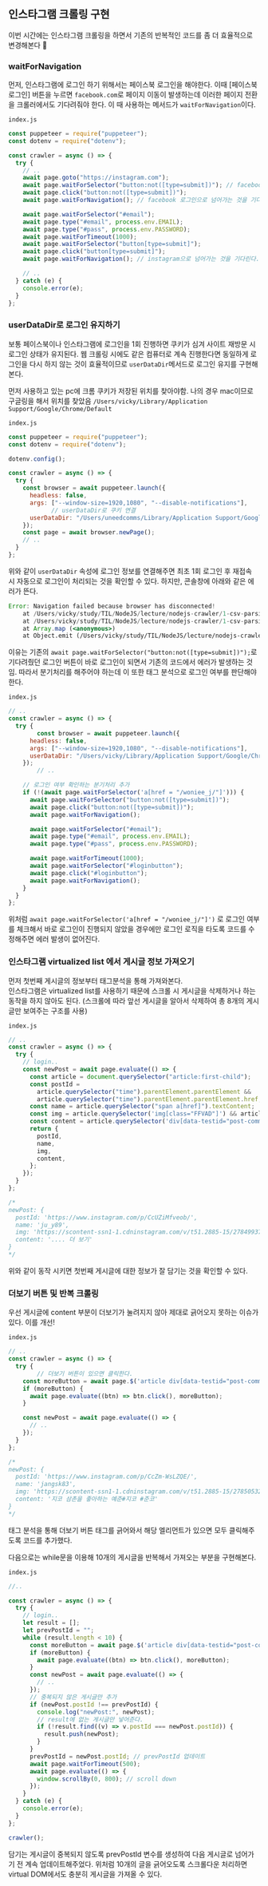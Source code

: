 ﻿## 인스타그램 크롤링 구현

이번 시간에는 인스타그램 크롤링을 하면서 기존의 반복적인 코드를 좀 더 효율적으로 변경해본다 🥸

### waitForNavigation

먼저, 인스타그램에 로그인 하기 위해서는 페이스북 로그인을 해야한다.
이때 [페이스북 로그인] 버튼을 누르면 `facebook.com`로 페이지 이동이 발생하는데 이러한 페이지 전환을 크롤러에서도 기다려줘야 한다. 이 때 사용하는 메서드가 `waitForNavigation`이다.

`index.js`

```jsx
const puppeteer = require("puppeteer");
const dotenv = require("dotenv");

const crawler = async () => {
  try {
    // ..
    await page.goto("https://instagram.com");
    await page.waitForSelector("button:not([type=submit])"); // facebook으로 로그인 버튼 클릭
    await page.click("button:not([type=submit])");
    await page.waitForNavigation(); // facebook 로그인으로 넘어가는 것을 기다린다.

    await page.waitForSelector("#email");
    await page.type("#email", process.env.EMAIL);
    await page.type("#pass", process.env.PASSWORD);
    await page.waitForTimeout(1000);
    await page.waitForSelector("button[type=submit]");
    await page.click("button[type=submit]");
    await page.waitForNavigation(); // instagram으로 넘어가는 것을 기다린다.

    // ..
  } catch (e) {
    console.error(e);
  }
};
```

### userDataDir로 로그인 유지하기

보통 페이스북이나 인스타그램에 로그인을 1회 진행하면 쿠키가 심겨 사이트 재방문 시 로그인 상태가 유지된다. 웹 크롤링 시에도 같은 컴퓨터로 계속 진행한다면 동일하게 로그인을 다시 하지 않는 것이 효율적이므로 `userDataDir`메서드로 로그인 유지를 구현해본다.

먼저 사용하고 있는 pc에 크롬 쿠키가 저장된 위치를 찾아야함. 나의 경우 mac이므로 구글링을 해서 위치를 찾았음 `/Users/vicky/Library/Application Support/Google/Chrome/Default`

`index.js`

```jsx
const puppeteer = require("puppeteer");
const dotenv = require("dotenv");

dotenv.config();

const crawler = async () => {
  try {
    const browser = await puppeteer.launch({
      headless: false,
      args: ["--window-size=1920,1080", "--disable-notifications"],
			// userDataDir로 쿠키 연결
      userDataDir: "/Users/uneedcomms/Library/Application Support/Google/Chrome/Default", // login 쿠키 삽입
    });
    const page = await browser.newPage();
    // ..
  }
};
```

위와 같이 `userDataDir` 속성에 로그인 정보를 연결해주면 최초 1회 로그인 후 재접속 시 자동으로 로그인이 처리되는 것을 확인할 수 있다. 하지만, 콘솔창에 아래와 같은 에러가 뜬다.

```jsx
Error: Navigation failed because browser has disconnected!
    at /Users/vicky/study/TIL/NodeJS/lecture/nodejs-crawler/1-csv-parsing-example/node_modules/puppeteer/lib/cjs/puppeteer/common/LifecycleWatcher.js:51:147
    at /Users/vicky/study/TIL/NodeJS/lecture/nodejs-crawler/1-csv-parsing-example/node_modules/puppeteer/lib/cjs/vendor/mitt/src/index.js:51:62
    at Array.map (<anonymous>)
    at Object.emit (/Users/vicky/study/TIL/NodeJS/lecture/nodejs-crawler/1-csv-parsing-example/node_modules/puppeteer/lib/cjs/vendor/mitt/src/index.js:51:43)
```

이유는 기존의 `await page.waitForSelector("button:not([type=submit])");`로 기다려줬던 로그인 버튼이 바로 로그인이 되면서 기존의 코드에서 에러가 발생하는 것임.
따라서 분기처리를 해주어야 하는데 이 또한 태그 분석으로 로그인 여부를 판단해야 한다.

`index.js`

```jsx
// ..
const crawler = async () => {
  try {
		const browser = await puppeteer.launch({
      headless: false,
      args: ["--window-size=1920,1080", "--disable-notifications"],
      userDataDir: "/Users/vicky/Library/Application Support/Google/Chrome/Default", // login 쿠키 삽입
    });
		// ..

    // 로그인 여부 확인하는 분기처리 추가
    if (!(await page.waitForSelector('a[href = "/woniee_j/"]'))) {
      await page.waitForSelector("button:not([type=submit])");
      await page.click("button:not([type=submit])");
      await page.waitForNavigation();

      await page.waitForSelector("#email");
      await page.type("#email", process.env.EMAIL);
      await page.type("#pass", process.env.PASSWORD);

      await page.waitForTimeout(1000);
      await page.waitForSelector("#loginbutton");
      await page.click("#loginbutton");
      await page.waitForNavigation();
    }
  }
};
```

위처럼 `await page.waitForSelector('a[href = "/woniee_j/"]')` 로 로그인 여부를 체크해서 바로 로그인이 진행되지 않았을 경우에만 로그인 로직을 타도록 코드를 수정해주면 에러 발생이 없어진다.

### 인스타그램 virtualized list 에서 게시글 정보 가져오기

먼저 첫번째 게시글의 정보부터 태그분석을 통해 가져와본다.  
인스타그램은 virtualized list를 사용하기 때문에 스크롤 시 게시글을 삭제하거나 하는 동작을 하지 않아도 된다.
(스크롤에 따라 앞선 게시글을 알아서 삭제하여 총 8개의 게시글만 보여주는 구조를 사용)

`index.js`

```jsx
// ..
const crawler = async () => {
  try {
    // login..
    const newPost = await page.evaluate(() => {
      const article = document.querySelector("article:first-child");
      const postId =
        article.querySelector("time").parentElement.parentElement &&
        article.querySelector("time").parentElement.parentElement.href;
      const name = article.querySelector("span a[href]").textContent;
      const img = article.querySelector('img[class="FFVAD"]') && article.querySelector('img[class="FFVAD"]').src;
      const content = article.querySelector('div[data-testid="post-comment-root"] > span:last-child').textContent;
      return {
        postId,
        name,
        img,
        content,
      };
    });
  }
};

/*
newPost: {
  postId: 'https://www.instagram.com/p/CcUZiMfveob/',
  name: 'ju_y89',
  img: 'https://scontent-ssn1-1.cdninstagram.com/v/t51.2885-15/278499377_841758966737582_7403714858079806771_n.jpg?stp=dst-jpg_e35&_nc_ht=scontent-ssn1-1.cdninstagram.com&_nc_cat=102&_nc_ohc=1US4YiVBUyMAX9GJrb3&edm=AIQHJ4wBAAAA&ccb=7-4&ig_cache_key=MjgxNTk4Nzk2MTA0Mjk3NjE5MQ%3D%3D.2-ccb7-4&oh=00_AT8GBZAvEntFT5Ydf4m60DXKcdnRiyyj9YNdeX0kaJLOsQ&oe=62624294&_nc_sid=7b02f1',
  content: '.... 더 보기'
}
*/
```

위와 같이 동작 시키면 첫번째 게시글에 대한 정보가 잘 담기는 것을 확인할 수 있다.

### 더보기 버튼 및 반복 크롤링

우선 게시글에 content 부분이 더보기가 눌려지지 않아 제대로 긁어오지 못하는 이슈가 있다. 이를 개선!

`index.js`

```jsx
// ..
const crawler = async () => {
  try {
		// 더보기 버튼이 있으면 클릭한다.
    const moreButton = await page.$('article div[data-testid="post-comment-root"] span > div[role="button"] > div');
    if (moreButton) {
      await page.evaluate((btn) => btn.click(), moreButton);
    }

    const newPost = await page.evaluate(() => {
      // ..
    });
  }
};

/*
newPost: {
  postId: 'https://www.instagram.com/p/CcZm-WsLZQE/',
  name: 'jangsk83',
  img: 'https://scontent-ssn1-1.cdninstagram.com/v/t51.2885-15/278505321_1450598245356624_6891368153385308823_n.webp?stp=dst-jpg_e35&_nc_ht=scontent-ssn1-1.cdninstagram.com&_nc_cat=100&_nc_ohc=S8ep8WXnC40AX9QFpZB&edm=AIQHJ4wBAAAA&ccb=7-4&ig_cache_key=MjgxNzQ1NDQ0OTQwNTg0MDg5OQ%3D%3D.2-ccb7-4&oh=00_AT_1SFmDxdRJ1GTY6O483scSOf7lyzQoeQfOFz-qoXbzbA&oe=62625FC0&_nc_sid=7b02f1',
  content: '지코 삼촌을 좋아하는 예준#지코 #준코'
}
*/
```

태그 분석을 통해 더보기 버튼 태그를 긁어와서 해당 엘리먼트가 있으면 모두 클릭해주도록 코드를 추가했다.

다음으로는 while문을 이용해 10개의 게시글을 반복해서 가져오는 부분을 구현해본다.

`index.js`

```jsx
//..

const crawler = async () => {
  try {
    // login..
    let result = [];
    let prevPostId = "";
    while (result.length < 10) {
      const moreButton = await page.$('article div[data-testid="post-comment-root"] span > div[role="button"] > div');
      if (moreButton) {
        await page.evaluate((btn) => btn.click(), moreButton);
      }
      const newPost = await page.evaluate(() => {
        // ..
      });
      // 중복되지 않은 게시글만 추가
      if (newPost.postId !== prevPostId) {
        console.log("newPost:", newPost);
        // result에 없는 게시글만 넣어준다.
        if (!result.find((v) => v.postId === newPost.postId)) {
          result.push(newPost);
        }
      }
      prevPostId = newPost.postId; // prevPostId 업데이트
      await page.waitForTimeout(500);
      await page.evaluate(() => {
        window.scrollBy(0, 800); // scroll down
      });
    }
  } catch (e) {
    console.error(e);
  }
};

crawler();
```

담기는 게시글이 중복되지 않도록 prevPostId 변수를 생성하여 다음 게시글로 넘어가기 전 계속 업데이트해주었다. 위처럼 10개의 글을 긁어오도록 스크롤다운 처리하면 virtual DOM에서도 충분히 게시글을 가져올 수 있다.
